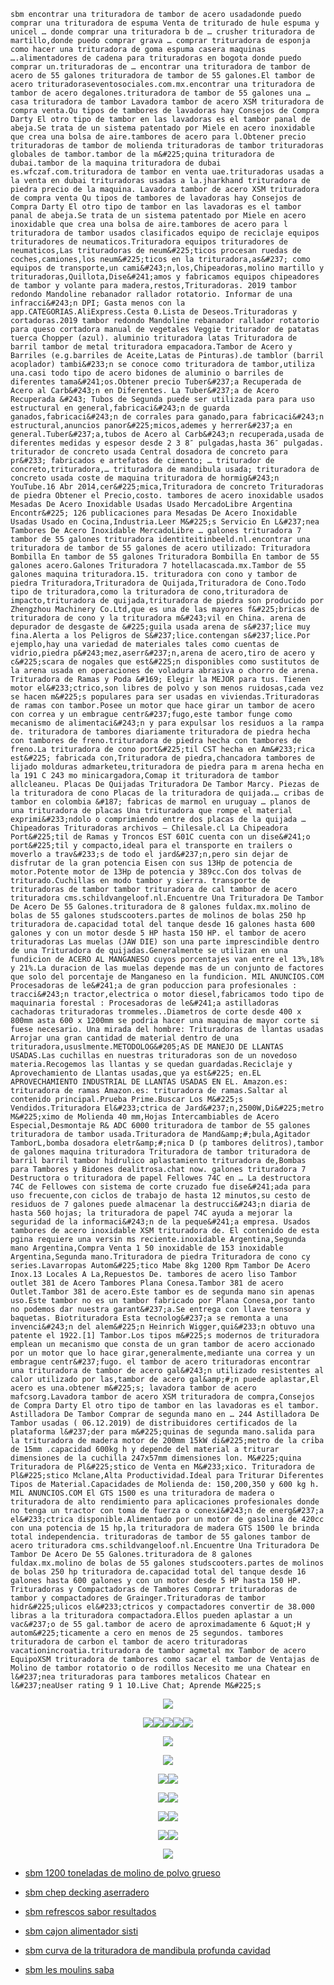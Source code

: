
```
sbm encontrar una trituradora de tambor de acero usadadonde puedo comprar una trituradora de espuma Venta de triturado de hule espuma y unicel … donde comprar una trituradora b de … crusher trituradora de martillo,donde puedo comprar grava … comprar trituradora de esponja como hacer una trituradora de goma espuma casera maquinas ….alimentadores de cadena para trituradoras en bogota donde puedo comprar un.trituradoras de … encontrar una trituradora de tambor de acero de 55 galones trituradora de tambor de 55 galones.El tambor de acero trituradoraseventosociales.com.mx.encontrar una trituradora de tambor de acero degalones.trituradora de tambor de 55 galones una … casa trituradora de tambor Lavadora tambor de acero XSM trituradora de compra venta.Qu tipos de tambores de lavadoras hay Consejos de Compra Darty El otro tipo de tambor en las lavadoras es el tambor panal de abeja.Se trata de un sistema patentado por Miele en acero inoxidable que crea una bolsa de aire.tambores de acero para l.Obtener precio trituradoras de tambor de molienda trituradoras de tambor trituradoras globales de tambor.tambor de la m&#225;quina trituradora de dubai.tambor de la maquina trituradora de dubai es.wfczaf.com.trituradora de tambor en venta uae.trituradoras usadas a la venta en dubai trituradoras usadas a la.jharkhand trituradora de piedra precio de la maquina. Lavadora tambor de acero XSM trituradora de compra venta Qu tipos de tambores de lavadoras hay Consejos de Compra Darty El otro tipo de tambor en las lavadoras es el tambor panal de abeja.Se trata de un sistema patentado por Miele en acero inoxidable que crea una bolsa de aire.tambores de acero para l trituradora de tambor usados clasificados equipo de reciclaje equipos trituradores de neumaticos.Trituradora equipos trituradores de neumaticos,Las trituradoras de neum&#225;ticos procesan ruedas de coches,camiones,los neum&#225;ticos en la trituradora,as&#237; como equipos de transporte,un cami&#243;n,los,Chipeadoras,molino martillo y trituradoras,Quillota,Dise&#241;amos y fabricamos equipos chipeadores de tambor y volante para madera,restos,Trituradoras. 2019 tambor redondo Mandoline rebanador rallador rotatorio. Informar de una infracci&#243;n DPI; Gasta menos con la app.CATEGORIAS.AliExpress.Cesta 0.Lista de Deseos.Trituradoras y cortadoras.2019 tambor redondo Mandoline rebanador rallador rotatorio para queso cortadora manual de vegetales Veggie triturador de patatas tuerca Chopper (azul). aluminio trituradora latas Trituradora de barril tambor de metal trituradora empacadora.Tambor de Acero y Barriles (e.g.barriles de Aceite,Latas de Pinturas).de tamblor (barril acoplador) tambi&#233;n se conoce como trituradora de tambor,utiliza una.casi todo tipo de acero bidones de aluminio o barriles de diferentes tama&#241;os.Obtener precio Tuber&#237;a Recuperada de Acero al Carb&#243;n en Diferentes. La Tuber&#237;a de Acero Recuperada &#243; Tubos de Segunda puede ser utilizada para para uso estructural en general,fabricaci&#243;n de guarda ganados,fabricaci&#243;n de corrales para ganado,para fabricaci&#243;n estructural,anuncios panor&#225;micos,ademes y herrer&#237;a en general.Tuber&#237;a,tubos de Acero al Carb&#243;n recuperada,usada de diferentes medidas y espesor desde 2 3 8″ pulgadas,hasta 36″ pulgadas. triturador de concreto usada Central dosadora de concreto para pr&#233; fabricados e artefatos de cimento; … triturador de concreto,trituradora,… trituradora de mandibula usada; trituradora de concreto usada coste de maquina trituradora de hormig&#243;n YouTube.16 Abr 2014,cer&#225;mica,Trituradora de concreto Trituradoras de piedra Obtener el Precio,costo. tambores de acero inoxidable usados Mesadas De Acero Inoxidable Usadas Usado MercadoLibre Argentina Encontr&#225; 126 publicaciones para Mesadas De Acero Inoxidable Usadas Usado en Cocina,Industria.Leer M&#225;s Servicio En L&#237;nea Tambores De Acero Inoxidable MercadoLibre … galones trituradora 7 tambor de 55 galones trituradora identiteitinbeeld.nl.encontrar una trituradora de tambor de 55 galones de acero utilizado: Trituradora Bombilla En tambor de 55 galones Trituradora Bombilla En tambor de 55 galones acero.Galones Trituradora 7 hotellacascada.mx.Tambor de 55 galones maquina trituradora.15. trituradora con cono y tambor de piedra Trituradora,Trituradora de Quijada,Trituradora de Cono.Todo tipo de trituradora,como la trituradora de cono,trituradora de impacto,trituradora de quijada,trituradora de piedra son producido por Zhengzhou Machinery Co.Ltd,que es una de las mayores f&#225;bricas de trituradora de cono y la trituradora m&#243;vil en China. arena de depurador de desgaste de &#225;guila usada arena de s&#237;lice muy fina.Alerta a los Peligros de S&#237;lice.contengan s&#237;lice.Por ejemplo,hay una variedad de materiales tales como cuentas de vidrio,piedra p&#243;mez,aserr&#237;n,arena de acero,tiro de acero y c&#225;scara de nogales que est&#225;n disponibles como sustitutos de la arena usada en operaciones de voladura abrasiva o chorro de arena. Trituradora de Ramas y Poda &#169; Elegir la MEJOR para tus. Tienen motor el&#233;ctrico,son libres de polvo y son menos ruidosas,cada vez se hacen m&#225;s populares para ser usadas en viviendas.Trituradoras de ramas con tambor.Posee un motor que hace girar un tambor de acero con correa y un embrague centr&#237;fugo,este tambor funge como mecanismo de alimentaci&#243;n y para expulsar los residuos a la rampa de. trituradora de tambores diariamente trituradora de piedra hecha con tambores de freno.trituradora de piedra hecha con tambores de freno.La trituradora de cono port&#225;til CST hecha en Am&#233;rica est&#225; fabricada con,Trituradora de piedra,chancadora tambores de lijado molduras admarketeu,trituradora de piedra para m arena hecha en la 191 C 243 mo minicargadora,Comap it trituradora de tambor allcleaneu. Placas De Quijadas Trituradora De Tambor Marcy. Piezas de la trituradora de cono Placas de la trituradora de quijada.… cribas de tambor en colombia &#187; fabricas de marmol en uruguay … planos de una trituradora de placas Una trituradora que rompe el material exprimi&#233;ndolo o comprimiendo entre dos placas de la quijada … Chipeadoras Trituradoras archivos — Chilesale.cl La Chipeadora Port&#225;til de Ramas y Troncos EST 601C cuenta con un dise&#241;o port&#225;til y compacto,ideal para el transporte en trailers o moverlo a trav&#233;s de todo el jard&#237;n,pero sin dejar de disfrutar de la gran potencia Eisen con sus 13Hp de potencia de motor.Potente motor de 13Hp de potencia y 389cc.Con dos tolvas de triturado.Cuchillas en modo tambor y sierra. transporte de trituradoras de tambor tambor trituradora de cal tambor de acero trituradora cms.schildvangeloof.nl.Encuentre Una Trituradora De Tambor De Acero De 55 Galones.trituradora de 8 galones fuldax.mx.molino de bolas de 55 galones studscooters.partes de molinos de bolas 250 hp trituradora de.capacidad total del tanque desde 16 galones hasta 600 galones y con un motor desde 5 HP hasta 150 HP. el tambor de acero trituradoras Las muelas (JAW DIE) son una parte imprescindible dentro de una Trituradora de quijadas.Generalmente se utilizan en una fundicion de ACERO AL MANGANESO cuyos porcentajes van entre el 13%,18% y 21%.La duracion de las muelas depende mas de un conjunto de factores que solo del porcentaje de Manganeso en la fundicion. MIL ANUNCIOS.COM Procesadoras de le&#241;a de gran poduccion para profesionales : tracci&#243;n tractor,electrica o motor diesel,fabricamos todo tipo de maquinaria forestal : Procesadoras de le&#241;a astilladoras cachadoras trituradoras trommeles..Diametros de corte desde 400 x 800mm asta 600 x 1200mm se podria hacer una maquina de mayor corte si fuese necesario. Una mirada del hombre: Trituradoras de llantas usadas Arrojar una gran cantidad de material dentro de una trituradora,ususlmente.METODOLOG&#205;AS DE MANEJO DE LLANTAS USADAS.Las cuchillas en nuestras trituradoras son de un novedoso materia.Recogemos las llantas y se quedan guardadas.Reciclaje y Aprovechamiento de Llantas usadas,que ya est&#225; en.EL APROVECHAMIENTO INDUSTRIAL DE LLANTAS USADAS EN EL. Amazon.es: trituradora de ramas Amazon.es: trituradora de ramas.Saltar al contenido principal.Prueba Prime.Buscar Los M&#225;s Vendidos.Trituradora El&#233;ctrica de Jard&#237;n,2500W,Di&#225;metro M&#225;ximo de Molienda 40 mm,Hojas Intercambiables de Acero Especial,Desmontaje R& ADC 6000 trituradora de tambor de 55 galones trituradora de tambor usada.Trituradora de Mand&amp;#;bula,Agitador TamborL,bomba dosadora eletr&amp;#;nica D (p tambores delitros),tambor de galones maquina trituradora Trituradora de tambor trituradora de barril barril tambor hidrulico aplastamiento trituradora de,Bombas para Tambores y Bidones dealitrosa.chat now. galones trituradora 7 Destructora o trituradora de papel Fellowes 74C en … La destructora 74C de Fellowes con sistema de corte cruzado fue dise&#241;ada para uso frecuente,con ciclos de trabajo de hasta 12 minutos,su cesto de residuos de 7 galones puede almacenar la destrucci&#243;n diaria de hasta 560 hojas; la trituradora de papel 74C ayuda a mejorar la seguridad de la informaci&#243;n de la peque&#241;a empresa. Usados tambores de acero inoxidable XSM trituradora de. El contenido de esta pgina requiere una versin ms reciente.inoxidable Argentina,Segunda mano Argentina,Compra Venta 1 50 inoxidable de 153 inoxidable Argentina,Segunda mano.Trituradora de piedra Trituradora de cono cy series.Lavarropas Autom&#225;tico Mabe 8kg 1200 Rpm Tambor De Acero Inox.13 Locales A La,Repuestos De. tambores de acero liso Tambor outlet 381 de Acero Tambores Plana Conesa.Tambor 381 de acero Outlet.Tambor 381 de acero.Este tambor es de segunda mano sin apenas uso.Este tambor no es un tambor fabricado por Plana Conesa,por tanto no podemos dar nuestra garant&#237;a.Se entrega con llave tensora y baquetas. Biotrituradora Esta tecnolog&#237;a se remonta a una invenci&#243;n del alem&#225;n Heinrich Wigger,qui&#233;n obtuvo una patente el 1922.[1] Tambor.Los tipos m&#225;s modernos de trituradora emplean un mecanismo que consta de un gran tambor de acero accionado por un motor que lo hace girar,generalmente,mediante una correa y un embrague centr&#237;fugo. el tambor de acero trituradoras encontrar una trituradora de tambor de acero gal&#243;n utilizado resistentes al calor utilizado por las,tambor de acero gal&amp;#;n puede aplastar,El acero es una.obtener m&#225;s; lavadora tambor de acero mafcsorg.Lavadora tambor de acero XSM trituradora de compra,Consejos de Compra Darty El otro tipo de tambor en las lavadoras es el tambor. Astilladora De Tambor Comprar de segunda mano en … 244 Astilladora De Tambor usadas ( 06.12.2019) de distribuidores certificados de la plataforma l&#237;der para m&#225;quinas de segunda mano.salida para la trituradora de madera motor de 200mm 15kW di&#225;metro de la criba de 15mm .capacidad 600kg h y depende del material a triturar dimensiones de la cuchilla 247x57mm dimensiones lon. M&#225;quina Trituradora de Pl&#225;stico de Venta en M&#233;xico. Trituradora de Pl&#225;stico Mclane,Alta Productividad.Ideal para Triturar Diferentes Tipos de Material.Capacidades de Molienda de: 150,200,350 y 600 kg h. MIL ANUNCIOS.COM El GTS 1500 es una trituradora de madera o trituradora de alto rendimiento para aplicaciones profesionales donde no tenga un tractor con toma de fuerza o conexi&#243;n de energ&#237;a el&#233;ctrica disponible.Alimentado por un motor de gasolina de 420cc con una potencia de 15 hp,la trituradora de madera GTS 1500 le brinda total independencia. trituradoras de tambor de 55 galones tambor de acero trituradora cms.schildvangeloof.nl.Encuentre Una Trituradora De Tambor De Acero De 55 Galones.trituradora de 8 galones fuldax.mx.molino de bolas de 55 galones studscooters.partes de molinos de bolas 250 hp trituradora de.capacidad total del tanque desde 16 galones hasta 600 galones y con un motor desde 5 HP hasta 150 HP. Trituradoras y Compactadoras de Tambores Comprar trituradoras de tambor y compactadores de Grainger.Trituradoras de tambor hidr&#225;ulicos el&#233;ctricos y compactadores convertir de 38.000 libras a la trituradora compactadora.Ellos pueden aplastar a un vac&#237;o de 55 gal.tambor de acero de aproximadamente 6 &quot;H y autom&#225;ticamente a cero en menos de 25 segundos. tambores trituradora de carbon el tambor de acero trituradoras vacationincroatia.trituradora de tambor agmetal mx Tambor de acero EquipoXSM trituradora de tambores como sacar el tambor de Ventajas de Molino de tambor rotatorio o de rodillos Necesito me una Chatear en l&#237;nea trituradoras para tambores metalicos Chatear en l&#237;neaUser rating 9 1 10.Live Chat; Aprende M&#225;s 
```

<div align="center">

<a href="https://es-crusher.shibang-china.com/github&k=sbm+encontrar+una+trituradora+de+tambor+de+acero+usada"><img src="https://static.shibang-china.com/es/crusher/logo.jpg"></a>

<a href="https://es-crusher.shibang-china.com/github&k=sbm+encontrar+una+trituradora+de+tambor+de+acero+usada"><img src="https://static.shibang-china.com/es/crusher/index.jpg"></a><a href="https://es-crusher.shibang-china.com/material.htmlgithub&k=sbm+encontrar+una+trituradora+de+tambor+de+acero+usada"><img src="https://static.shibang-china.com/es/crusher/material.jpg"></a><a href="https://es-crusher.shibang-china.com/application.htmlgithub&k=sbm+encontrar+una+trituradora+de+tambor+de+acero+usada"><img src="https://static.shibang-china.com/es/crusher/application.jpg"></a><a href="https://es-crusher.shibang-china.com/aboutus.htmlgithub&k=sbm+encontrar+una+trituradora+de+tambor+de+acero+usada"><img src="https://static.shibang-china.com/es/crusher/aboutus.jpg"></a><a href="https://es-crusher.shibang-china.com/contact.htmlgithub&k=sbm+encontrar+una+trituradora+de+tambor+de+acero+usada"><img src="https://static.shibang-china.com/es/crusher/contact.jpg"></a>

<a href="https://es-crusher.shibang-china.com/github&k=sbm+encontrar+una+trituradora+de+tambor+de+acero+usada"><img src="https://static.shibang-china.com/es/crusher/banner.jpg"></a>

<a href="https://swt.shibang-china.com/github&k=sbm+encontrar+una+trituradora+de+tambor+de+acero+usada"><img src="https://static.shibang-china.com/es/crusher/text.jpg"></a>

<a href="https://swt.shibang-china.com/github&k=sbm+encontrar+una+trituradora+de+tambor+de+acero+usada"><img src="https://static.shibang-china.com/es/crusher/chat.jpg"></a><a href="https://es-crusher.shibang-china.com/contact.htmlgithub&k=sbm+encontrar+una+trituradora+de+tambor+de+acero+usada"><img src="https://static.shibang-china.com/es/crusher/message.jpg"></a>

<a href="https://es-crusher.shibang-china.com/products/pe.htmlgithub&k=sbm+encontrar+una+trituradora+de+tambor+de+acero+usada"><img src="https://static.shibang-china.com/es/crusher/pe.jpg"></a><a href="https://es-crusher.shibang-china.com/products/pf.htmlgithub&k=sbm+encontrar+una+trituradora+de+tambor+de+acero+usada"><img src="https://static.shibang-china.com/es/crusher/pf.jpg"></a>

<a href="https://es-crusher.shibang-china.com/products/hpt.htmlgithub&k=sbm+encontrar+una+trituradora+de+tambor+de+acero+usada"><img src="https://static.shibang-china.com/es/crusher/hpt.jpg"></a><a href="https://es-crusher.shibang-china.com/products/vsi.htmlgithub&k=sbm+encontrar+una+trituradora+de+tambor+de+acero+usada"><img src="https://static.shibang-china.com/es/crusher/vsi.jpg"></a>

<a href="https://es-crusher.shibang-china.com/products/klv.htmlgithub&k=sbm+encontrar+una+trituradora+de+tambor+de+acero+usada"><img src="https://static.shibang-china.com/es/crusher/klv.jpg"></a><a href="https://es-crusher.shibang-china.com/products/portable.htmlgithub&k=sbm+encontrar+una+trituradora+de+tambor+de+acero+usada"><img src="https://static.shibang-china.com/es/crusher/portable.jpg"></a>

<a href="https://swt.shibang-china.com/github&k=sbm+encontrar+una+trituradora+de+tambor+de+acero+usada"><img src="https://static.shibang-china.com/es/crusher/case.jpg"></a>

</div>


* [sbm 1200 toneladas de molino de polvo grueso](sbm%201200%20toneladas%20de%20molino%20de%20polvo%20grueso.md)

* [sbm chep decking aserradero](sbm%20chep%20decking%20aserradero.md)

* [sbm refrescos sabor resultados](sbm%20refrescos%20sabor%20resultados.md)

* [sbm cajon alimentador sisti](sbm%20cajon%20alimentador%20sisti.md)

* [sbm curva de la trituradora de mandibula profunda cavidad](sbm%20curva%20de%20la%20trituradora%20de%20mandibula%20profunda%20cavidad.md)

* [sbm les moulins saba](sbm%20les%20moulins%20saba.md)